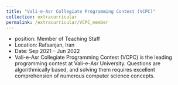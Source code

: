 ```yaml
---
title: "Vali-e-Asr Collegiate Programming Contest (VCPC)"
collection: extracurricular
permalink: /extracurricular/VCPC_member
---
```

* position: Member of Teaching Staff
* Location: Rafsanjan, Iran
* Date: Sep 2021 – Jun 2022
* Vali-e-Asr Collegiate Programming Contest (VCPC) is the leading programming contest at Vali-e-Asr University. Questions are algorithmically based, and solving them requires excellent comprehension of numerous computer science concepts.
